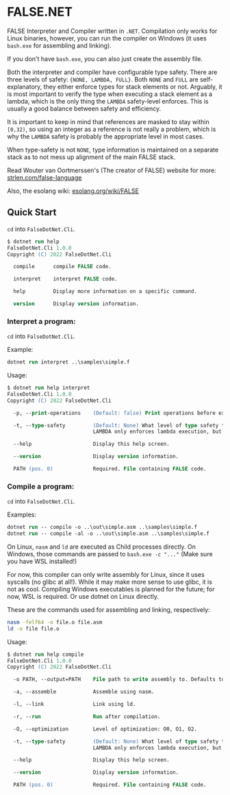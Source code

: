 # FALSE.NET

FALSE Interpreter and Compiler written in `.NET`. Compilation only works for Linux binaries, however, you can run the compiler on Windows (it uses `bash.exe` for assembling and linking).

If you don't have `bash.exe`, you can also just create the assembly file.

Both the interpreter and compiler have configurable type safety. There are three levels of safety: `{NONE, LAMBDA, FULL}`. Both `NONE` and `FULL` are self-explanatory, they either enforce types for stack elements or not.
Arguably, it is most important to verify the type when executing a stack element as a lambda, which is the only thing the `LAMBDA` safety-level enforces. This is usually a good balance between safety and efficiency.

It is important to keep in mind that references are masked to stay within `[0,32)`, so using an integer as a reference is not really a problem, which is why the `LAMBDA` safety is probably the appropriate level in most cases.

When type-safety is not `NONE`, type information is maintained on a separate stack as to not mess up alignment of the main FALSE stack.

Read Wouter van Oortmerssen's (The creator of FALSE) website for more: [strlen.com/false-language](https://strlen.com/false-language/)

Also, the esolang wiki: [esolang.org/wiki/FALSE](https://esolangs.org/wiki/FALSE)

## Quick Start

`cd` into `FalseDotNet.Cli`.

```ps
$ dotnet run help
FalseDotNet.Cli 1.0.0
Copyright (C) 2022 FalseDotNet.Cli

  compile      compile FALSE code.

  interpret    interpret FALSE code.

  help         Display more information on a specific command.

  version      Display version information.
```

### Interpret a program:

`cd` into `FalseDotNet.Cli`.

Example:
```ps
dotnet run interpret ..\samples\simple.f
```

Usage:
```ps
$ dotnet run help interpret
FalseDotNet.Cli 1.0.0
Copyright (C) 2022 FalseDotNet.Cli

  -p, --print-operations    (Default: false) Print operations before executing them.

  -t, --type-safety         (Default: None) What level of type safety to enforce.
                            LAMBDA only enforces lambda execution, but allows integers to work as references, since they are masked anyway.

  --help                    Display this help screen.

  --version                 Display version information.

  PATH (pos. 0)             Required. File containing FALSE code.
```

### Compile a program:

`cd` into `FalseDotNet.Cli`.

Examples:
```ps
dotnet run -- compile -o ..\out\simple.asm ..\samples\simple.f
dotnet run -- compile -al -o ..\out\simple.asm ..\samples\simple.f
```

On Linux, `nasm` and `ld` are executed as Child processes directly. On Windows, those commands are passed to `bash.exe -c "..."` (Make sure you have WSL installed!)

For now, this compiler can only write assembly for Linux, since it uses syscalls (no glibc at all!). While it may make more sense to use glibc, it is not as cool. Compiling Windows executables is planned for the future; for now, WSL is required. Or use dotnet on Linux directly.

These are the commands used for assembling and linking, respectively:

```sh
nasm -felf64 -o file.o file.asm
ld -o file file.o
```

Usage:
```ps
$ dotnet run help compile
FalseDotNet.Cli 1.0.0
Copyright (C) 2022 FalseDotNet.Cli

  -o PATH, --output=PATH    File path to write assembly to. Defaults to '<input>.asm'.

  -a, --assemble            Assemble using nasm.

  -l, --link                Link using ld.

  -r, --run                 Run after compilation.

  -O, --optimization        Level of optimization: O0, O1, O2.

  -t, --type-safety         (Default: None) What level of type safety to enforce.
                            LAMBDA only enforces lambda execution, but allows integers to work as references, since they are masked anyway.

  --help                    Display this help screen.

  --version                 Display version information.

  PATH (pos. 0)             Required. File containing FALSE code.
```
